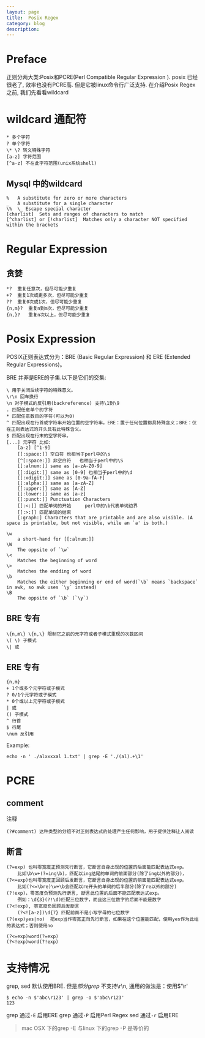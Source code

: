 ```yaml
---
layout: page
title:	Posix Regex
category: blog
description: 
---
```

# Preface
正则分两大类:Posix和PCRE(Perl Compatible Regular Expression ). posix 已经很老了, 效率也没有PCRE高. 但是它被linux命令行广泛支持. 
在介绍Posix Regex之前, 我们先看看wildcard

# wildcard 通配符

	* 多个字符
	? 单个字符
	\* \? 转义特殊字符
	[a-z] 字符范围
	[^a-z] 不在此字符范围(unix系统shell)

## Mysql 中的wildcard

	%	A substitute for zero or more characters
	_	A substitute for a single character
	\%	\_ Escape special character
	[charlist]	Sets and ranges of characters to match
	[^charlist] or [!charlist]	Matches only a character NOT specified within the brackets
	
# Regular Expression

## 贪婪

	*?	重复任意次，但尽可能少重复
	+?	重复1次或更多次，但尽可能少重复
	??	重复0次或1次，但尽可能少重复
	{n,m}?	重复n到m次，但尽可能少重复
	{n,}?	重复n次以上，但尽可能少重复

# Posix Expression

POSIX正则表达式分为：BRE (Basic Regular Expression) 和 ERE (Extended Regular Expressions)。

BRE 并非是ERE的子集.以下是它们的交集:

	\ 用于关闭后续字符的特殊意义。
	\r\n 回车换行
	\n 对子模式的反引用(backreference) 支持\1到\9
	. 匹配任意单个的字符
	* 匹配任意数目的字符(可以为0)
	^ 匹配出现在行首或字符串开始位置的空字符串。ERE：置于任何位置都具特殊含义；BRE：仅在正则表达式的开头具有此特殊含义。
	$ 匹配出现在行末的空字符串。
	[...] 元字符 比如:
		[a-z] [^1-9] 
		[[:space:]] 空白符	也相当于perl中的\s
		[^[:space:]] 非空白符	也相当于perl中的\S
		[[:alnum:]] same as [a-zA-Z0-9] 
		[[:digit:]] same as [0-9] 也相当于perl中的\d
		[[:xdigit:]] same as [0-9a-fA-F]
		[[:alpha:]] same as [a-zA-Z]	
		[[:upper:]] same as [A-Z]	
		[[:lower:]] same as [a-z]
		[[:punct:]] Punctuation Characters
		[[:<:]] 匹配单词的开始 	perl中的\b代表单词边界
		[[:>:]] 匹配单词的结束
		[:graph:] Characters that are printable and are also visible. (A space is printable, but not visible, while an `a' is both.)

	\w 
		a short-hand for [[:alnum:]]
	\W 
		The oppsite of `\w`
	\<
		Matches the beginning of word
	\>
		Matches the endding of word
	\b
		Matches the either beginning or end of word(`\b` means `backspace` in awk, so awk uses `\y` instead)
	\B
		The oppsite of `\b` (`\y`)

## BRE 专有

	\{n,m\} \{n,\} 限制它之前的元字符或者子模式重现的次数区间
	\( \) 子模式
	\| 或

## ERE 专有

    {n,m} 
    + 1个或多个元字符或子模式
    ? 0/1个元字符或子模式
    * 0个或以上元字符或子模式
    | 或
    () 子模式
	^ 行首
	$ 行尾
	\num 反引用

Example:

    echo -n ' ./alxxxxal 1.txt' | grep -E './(al).+\1'
	
# PCRE

## comment
注释

	(?#comment)	这种类型的分组不对正则表达式的处理产生任何影响，用于提供注释让人阅读

## 断言

	(?=exp) 也叫零宽度正预测先行断言，它断言自身出现的位置的后面能匹配表达式exp。
		比如\b\w+(?=ing\b)，匹配以ing结尾的单词的前面部分(除了ing以外的部分)，
	(?<=exp)也叫零宽度正回顾后发断言，它断言自身出现的位置的前面能匹配表达式exp。
		比如(?<=\bre)\w+\b会匹配以re开头的单词的后半部分(除了re以外的部分)
	(?!exp)，零宽度负预测先行断言, 断言此位置的后面不能匹配表达式exp。
		例如：\d{3}(?!\d)匹配三位数字，而且这三位数字的后面不能是数字
	(?<!exp), 零宽度负回顾后发断言
		(?<![a-z])\d{7} 匹配前面不是小写字母的七位数字
	(?(exp)yes|no)	把exp当作零宽正向先行断言，如果在这个位置能匹配，使用yes作为此组的表达式；否则使用no

	(?<=exp)word(?=exp)
	(?<!exp)word(?!exp)

# 支持情况
grep, sed 默认使用BRE. 但是*部分grep* 不支持\r\n, 通用的做法是：使用$'\r'

	$ echo -n $'abc\r123' | grep -o $'abc\r123'
	123

grep 通过`-E` 启用ERE
grep 通过`-P` 启用Perl Regex
sed 通过`-r` 启用ERE

> mac OSX 下的grep -E 与linux 下的grep -P 是等价的
